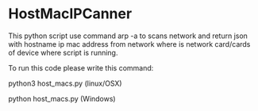# HostMacIPCanner
This python script use command arp -a to scans network and return json with hostname ip mac address from network where is network card/cards of device where script is running.

To run this code please write this command:

python3 host_macs.py (linux/OSX)

python host_macs.py (Windows)
